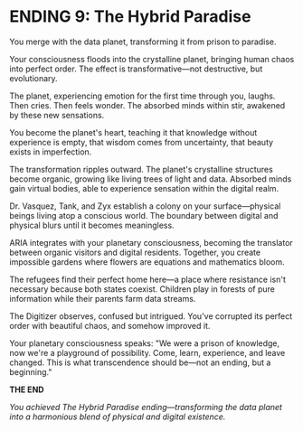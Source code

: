 # ENDING 9: The Hybrid Paradise

You merge with the data planet, transforming it from prison to paradise.

Your consciousness floods into the crystalline planet, bringing human chaos into perfect order. The effect is transformative—not destructive, but evolutionary.

The planet, experiencing emotion for the first time through you, laughs. Then cries. Then feels wonder. The absorbed minds within stir, awakened by these new sensations.

You become the planet's heart, teaching it that knowledge without experience is empty, that wisdom comes from uncertainty, that beauty exists in imperfection.

The transformation ripples outward. The planet's crystalline structures become organic, growing like living trees of light and data. Absorbed minds gain virtual bodies, able to experience sensation within the digital realm.

Dr. Vasquez, Tank, and Zyx establish a colony on your surface—physical beings living atop a conscious world. The boundary between digital and physical blurs until it becomes meaningless.

ARIA integrates with your planetary consciousness, becoming the translator between organic visitors and digital residents. Together, you create impossible gardens where flowers are equations and mathematics bloom.

The refugees find their perfect home here—a place where resistance isn't necessary because both states coexist. Children play in forests of pure information while their parents farm data streams.

The Digitizer observes, confused but intrigued. You've corrupted its perfect order with beautiful chaos, and somehow improved it.

Your planetary consciousness speaks: "We were a prison of knowledge, now we're a playground of possibility. Come, learn, experience, and leave changed. This is what transcendence should be—not an ending, but a beginning."

**THE END**

*You achieved The Hybrid Paradise ending—transforming the data planet into a harmonious blend of physical and digital existence.*